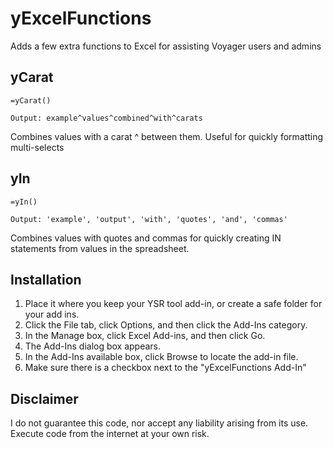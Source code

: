 # yExcelFunctions
Adds a few extra functions to Excel for assisting Voyager users and admins

## yCarat
```
=yCarat()

Output: example^values^combined^with^carats
```
Combines values with a carat ^ between them. Useful for quickly formatting multi-selects

## yIn
```
=yIn()

Output: 'example', 'output', 'with', 'quotes', 'and', 'commas'
```
Combines values with quotes and commas for quickly creating IN statements from values in the spreadsheet.

## Installation
1. Place it where you keep your YSR tool add-in, or create a safe folder for your add ins.
2. Click the File tab, click Options, and then click the Add-Ins category.
3. In the Manage box, click Excel Add-ins, and then click Go. 
4. The Add-Ins dialog box appears.
5. In the Add-Ins available box, click Browse to locate the add-in file.
6. Make sure there is a checkbox next to the "yExcelFunctions Add-In"

## Disclaimer
I do not guarantee this code, nor accept any liability arising from its use. Execute code from the internet at your own risk.
